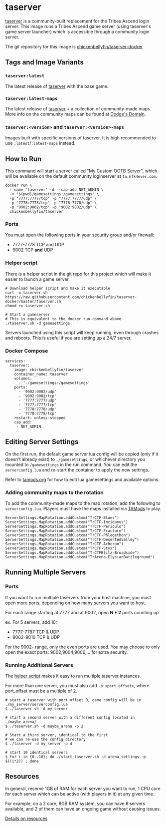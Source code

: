 # taserver
[taserver](https://github.com/Griffon26/taserver) is a community-built replacement for the Tribes Ascend login server. 
This image runs a Tribes Ascend game server (using taserver's game server launcher) which is accessible through a community login server.

The git repository for this image is [chickenbellyfin/taserver-docker](https://github.com/chickenbellyfin/taserver-docker)

## Tags and Image Variants

### `taserver:latest`
The latest release of [taserver](https://github.com/Griffon26/taserver) with the base game.

### `taserver:latest-maps`
The latest release of [taserver](https://github.com/Griffon26/taserver) + a collection of community-made maps. More info on the community maps can be found at [Dodge's Domain](https://www.dodgesdomain.com/docs/).

### `taserver:<version>` and `taserver:<version>-maps`
Images built with specific versions of taserver. It is high recommended to use `:latest`/`:latest-maps` instead.

## How to Run

This command will start a server called "My Custom OOTB Server", which will be available on the default community loginserver at `ta.kfk4ever.com`.

```
docker run \
  --name "taserver" -d --cap-add NET_ADMIN \
  -v "$(pwd)/gamesettings:/gamesettings" \
  -p "7777:7777/tcp" -p "7777:7777/udp" \
  -p "7778:7778/tcp" -p "7778:7778/udp" \
  -p "9002:9002/tcp" -p "9002:9002/udp" \
  chickenbellyfin/taserver
```

### Ports
You must open the following ports in your security group and/or firewall:

- 7777-7778 TCP and UDP
- 9002 TCP **and** UDP

### Helper script
There is a helper script in the git repo for this project which will make it easier to launch a game server.

```
# Download helper script and make it executable
curl -o taserver.sh https://raw.githubusercontent.com/chickenbellyfin/taserver-docker/master/taserver.sh
chmod +x taserver.sh

# Start a gameserver
# This is equivalent to the docker run command above
./taserver.sh -d gamesettings
```
Servers launched using this script will keep running, even through crashes and reboots. This is useful if you are setting up a 24/7 server. 

### Docker Compose
```
services:
  taserver:
    image: chickenbellyfin/taserver
    container_name: taserver
    volumes:
      - './gamesettings:/gamesettings'
    ports:
      - '9002:9002/udp'
      - '9002:9002/tcp'
      - '7777:7777/udp'
      - '7777:7777/tcp'
      - '7778:7778/udp'
      - '7778:7778/tcp'
    restart: unless-stopped
    cap_add:
     - NET_ADMIN
```

## Editing Server Settings
On the first run, the default game server lua config will be copied (only if it doesn't already exist) to `./gamesettings`, or whichever directory you mounted to `/gamesettings` in the run command. You can edit the `serverconfig.lua` and re-start the container to apply the new settings.

Refer to [tamods.org](https://www.tamods.org/docs/server/doc_srv_api_overview) for how to edit lua gamesettings and available options.

### Adding community maps to the rotation

To add the community-made maps to the map rotation, add the following to `serverconfig.lua`. Players must have the maps installed via [TAMods](tamods.org) to play.
```
ServerSettings.MapRotation.addCustom("TrCTF-Blues")
ServerSettings.MapRotation.addCustom("TrCTF-Incidamus")
ServerSettings.MapRotation.addCustom("TrCTF-Periculo")
ServerSettings.MapRotation.addCustom("TrCTF-Fracture")
ServerSettings.MapRotation.addCustom("TrCTF-Phlegethon")
ServerSettings.MapRotation.addCustom("TrCTF-DesertedValley")
ServerSettings.MapRotation.addCustom("TrCTF-Acheron")
ServerSettings.MapRotation.addCustom("TrCTF-Styx")
ServerSettings.MapRotation.addCustom("TrCTFBlitz-Broadside")
ServerSettings.MapRotation.addCustom("TrArena-ElysianBattleground")
```

## Running Multiple Servers

### Ports
If you want to run multiple taservers from your host machine, you must open more ports, depending on how many servers you want to host.

For each range starting at 7777 and at 9002, open **N * 2** ports counting up

ex. For 5 servers, add 10:
- 7777-7787 TCP & UDP
- 9002-9010 TCP & UDP

For the 9002- range, only the even ports are used. You may choose to only open the exact ports: 9002,9004,9006,... for extra security.

### Running Additional Servers
The [helper script](https://github.com/chickenbellyfin/taserver-docker/blob/master/taserver.sh) makes it easy to run multiple taserver instances.

For more than one server, you must also add `-p <port_offset>`, where port_offset must be a multiple of 2.

```
# start a taserver with port offset 0, game config will be in ./my_server/serverconfig.lua
$ ./taserver.sh -d my_server

# start a second server with a different config located in ./maybe_arena/
$ ./taserver.sh -d maybe_arena -p 2

# Start a third server, identical to the first
# we can re-use the config directory
$ ./taserver -d my_server -p 4

# start 10 identical servers
$ for i in {0..10}; do ./start_taserver.sh -d arena_settings -p $((i*2)) ; done
```

## Resources
In general, reserve 1GB of RAM for each server you want to run, 1 CPU core for each server which can be active (with players in it) at any given time. 

For example, on a 2 core, 8GB RAM system, you can have 8 servers available, and 2 of them can have an ongoing game without causing issues.

[Details on resources](https://github.com/chickenbellyfin/taserver-docker/blob/master/docs/resources.md)
